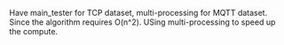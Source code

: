 Have main_tester for TCP dataset, multi-processing for MQTT dataset. Since the algorithm requires O(n^2). USing multi-processing to speed up the compute.
